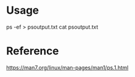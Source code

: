 # Usage
ps -ef > psoutput.txt
cat psoutput.txt

# Reference
https://man7.org/linux/man-pages/man1/ps.1.html

